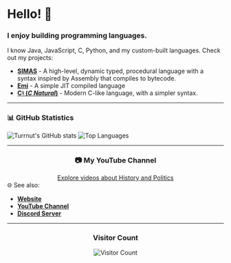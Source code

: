 # Hello! 👋

### I enjoy building programming languages.
I know Java, JavaScript, C, Python, and my custom-built languages. Check out my projects:
- **[SIMAS](https://github.com/turrnut/simas)** - A high-level, dynamic typed, procedural language with a syntax inspired by Assembly that compiles to bytecode.
- **[Emi](https://github.com/turrnut/Emi)** - A simple JIT compiled language 
- **[C♮ (*C Natural*)](https://github.com/turrnut/CNatural/)** - Modern C-like language, with a simpler syntax.

---

### 📊 GitHub Statistics
![Turrnut's GitHub stats](https://github-readme-stats.vercel.app/api?theme=transparent&username=turrnut&show_icons=true&show=reviews,discussions_started,discussions_answered,prs_merged,prs_merged_percentage)
![Top Languages](https://github-readme-stats.vercel.app/api/top-langs/?username=turrnut&layout=compact) 

---

<div align="center">
  <h3> 📷 My YouTube Channel</h3>
<a href="https://www.youtube.com/@turrnut"> Explore videos about History and Politics</a>
</div

### 🌐 See also:
- [**Website**](https://www.turrnut.com)
- [**YouTube Channel**](https://www.youtube.com/@turrnut)
- [**Discord Server**](https://discord.gg/F8mpvVgjNs)

---

<div align="center">
  <h3>Visitor Count</h3>
  <img src="https://profile-counter.glitch.me/turrnut/count.svg" alt="Visitor Count" />
</div>
